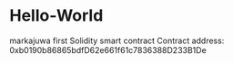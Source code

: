 # Hello-World
markajuwa first Solidity smart contract
Contract address: 0xb0190b86865bdfD62e661f61c7836388D233B1De
